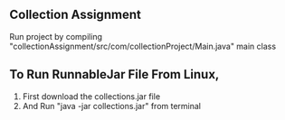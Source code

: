 ## Collection Assignment
Run project by compiling "collectionAssignment/src/com/collectionProject/Main.java" main class

## To Run RunnableJar File From Linux,
1) First download the collections.jar file
2) And Run "java -jar collections.jar" from terminal
